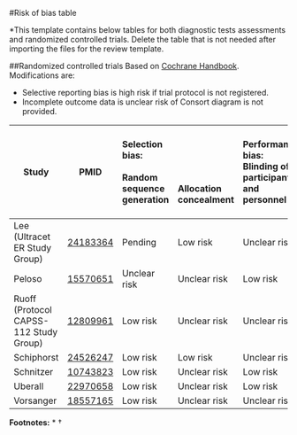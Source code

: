 #Risk of bias table

*This template contains below tables for both diagnostic tests assessments and randomized controlled trials. Delete the table that is not needed after importing the files for the review template.

##Randomized controlled trials
Based on [Cochrane Handbook](http://handbook.cochrane.org/chapter_8/table_8_5_d_criteria_for_judging_risk_of_bias_in_the_risk_of.htm). Modifications are:
* Selective reporting bias is high risk if trial protocol is not registered.
* Incomplete outcome data is unclear risk of Consort diagram is not provided.

|  Study        |  PMID | Selection bias:<br/><br/>Random sequence generation<br/>| <br/><br/><br/><br/>Allocation concealment|Performance bias:<br/>Blinding of participants and personnel|Detection bias:<br/><br/>Blinding of outcome assessment<br/>|Attrition bias:<br/><br/>Incomplete outcome data<br/>|Reporting bias:<br/><br/><br/>Selective reporting|Other biases:<br/><br/>E.g. imbalanced compliance , co-interventions, or other<br/>|
| ------------- |--------------------------------------|:---------|:---------|:--------------|:------------|:----------|:----------|:----------|
| Lee (Ultracet ER Study Group)|[24183364](http://pubmed.gov/24183364)|Pending |Low risk |Unclear risk |Unclear risk |Low risk |Low risk|Low risk|
| Peloso       |[15570651](http://pubmed.gov/15570651)|Unclear risk |Unclear risk |Low risk |Low risk |Low risk |Low risk|Low risk|
| Ruoff  (Protocol CAPSS-112 Study Group) |[12809961](http://pubmed.gov/12809961)|Low risk |Unclear risk |Unclear risk |Unclear risk |Low risk|Low risk|Low risk|
| Schiphorst   |[24526247](http://pubmed.gov/24526247)|Low risk |Low risk |Unclear risk |Unclear risk |Low risk |Low risk|Low risk|
| Schnitzer    |[10743823](http://pubmed.gov/10743823)|Low risk |Unclear risk |Low risk |Low risk |Low risk |Low risk|Low risk|
| Uberall      |[22970658](http://pubmed.gov/22970658)|Low risk |Unclear risk |Low risk |Low risk |Low risk |Low risk|Low risk|
| Vorsanger    |[18557165](http://pubmed.gov/18557165)|Low risk |Unclear risk |Unclear risk |Unclear risk |High risk |Low risk|Low risk|


**Footnotes:**
*
†
